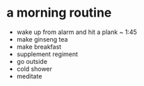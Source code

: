 # a morning routine

-  wake up from alarm and hit a plank ~ 1:45
-  make ginseng tea
-  make breakfast
-  supplement regiment
-  go outside
-  cold shower
-  meditate

